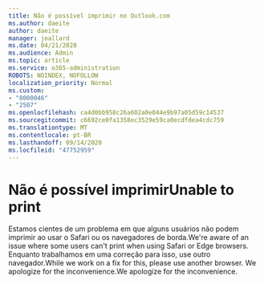 ```yaml
---
title: Não é possível imprimir no Outlook.com
ms.author: daeite
author: daeite
manager: joallard
ms.date: 04/21/2020
ms.audience: Admin
ms.topic: article
ms.service: o365-administration
ROBOTS: NOINDEX, NOFOLLOW
localization_priority: Normal
ms.custom:
- "8000046"
- "2507"
ms.openlocfilehash: ca4d0bb958c26a602a0e044e9b97a05d59c14537
ms.sourcegitcommit: c6692ce0fa1358ec3529e59ca0ecdfdea4cdc759
ms.translationtype: MT
ms.contentlocale: pt-BR
ms.lasthandoff: 09/14/2020
ms.locfileid: "47752959"
---
```

# <a name="unable-to-print"></a><span data-ttu-id="3f1d2-102">Não é possível imprimir</span><span class="sxs-lookup"><span data-stu-id="3f1d2-102">Unable to print</span></span>

<span data-ttu-id="3f1d2-103">Estamos cientes de um problema em que alguns usuários não podem imprimir ao usar o Safari ou os navegadores de borda.</span><span class="sxs-lookup"><span data-stu-id="3f1d2-103">We're aware of an issue where some users can't print when using Safari or Edge browsers.</span></span> <span data-ttu-id="3f1d2-104">Enquanto trabalhamos em uma correção para isso, use outro navegador.</span><span class="sxs-lookup"><span data-stu-id="3f1d2-104">While we work on a fix for this, please use another browser.</span></span> <span data-ttu-id="3f1d2-105">We apologize for the inconvenience.</span><span class="sxs-lookup"><span data-stu-id="3f1d2-105">We apologize for the inconvenience.</span></span>
